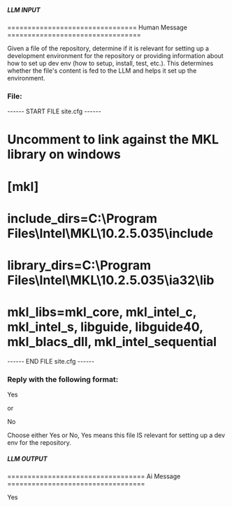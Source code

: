 ##### LLM INPUT #####
================================ Human Message =================================

Given a file of the repository, determine if it is relevant for setting up a development environment for the repository or providing information about how to set up dev env (how to setup, install, test, etc.). This determines whether the file's content is fed to the LLM and helps it set up the environment.

### File:
------ START FILE site.cfg ------

# Uncomment to link against the MKL library on windows
# [mkl]
# include_dirs=C:\Program Files\Intel\MKL\10.2.5.035\include
# library_dirs=C:\Program Files\Intel\MKL\10.2.5.035\ia32\lib
# mkl_libs=mkl_core, mkl_intel_c, mkl_intel_s, libguide, libguide40, mkl_blacs_dll, mkl_intel_sequential

------ END FILE site.cfg ------

### Reply with the following format:

<rel>Yes</rel>

or

<rel>No</rel>

Choose either Yes or No, Yes means this file IS relevant for setting up a dev env for the repository.

##### LLM OUTPUT #####
================================== Ai Message ==================================

<rel>Yes</rel>